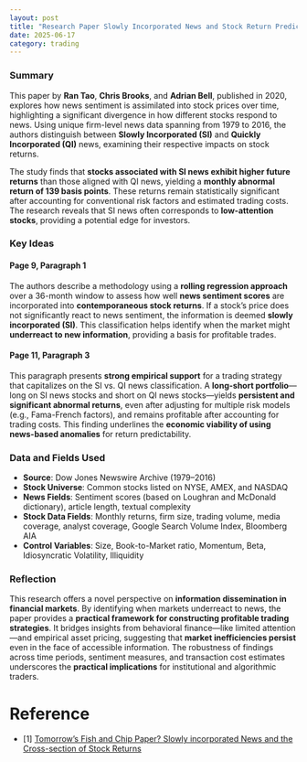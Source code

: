 ```yaml
---
layout: post
title: "Research Paper Slowly Incorporated News and Stock Return Predictability"
date: 2025-06-17
category: trading
---
```


### Summary

This paper by **Ran Tao**, **Chris Brooks**, and **Adrian Bell**, published in 2020, explores how news sentiment is assimilated into stock prices over time, highlighting a significant divergence in how different stocks respond to news. Using unique firm-level news data spanning from 1979 to 2016, the authors distinguish between **Slowly Incorporated (SI)** and **Quickly Incorporated (QI)** news, examining their respective impacts on stock returns.

The study finds that **stocks associated with SI news exhibit higher future returns** than those aligned with QI news, yielding a **monthly abnormal return of 139 basis points**. These returns remain statistically significant after accounting for conventional risk factors and estimated trading costs. The research reveals that SI news often corresponds to **low-attention stocks**, providing a potential edge for investors.

### Key Ideas

#### Page 9, Paragraph 1

The authors describe a methodology using a **rolling regression approach** over a 36-month window to assess how well **news sentiment scores** are incorporated into **contemporaneous stock returns**. If a stock’s price does not significantly react to news sentiment, the information is deemed **slowly incorporated (SI)**. This classification helps identify when the market might **underreact to new information**, providing a basis for profitable trades.

#### Page 11, Paragraph 3

This paragraph presents **strong empirical support** for a trading strategy that capitalizes on the SI vs. QI news classification. A **long-short portfolio**—long on SI news stocks and short on QI news stocks—yields **persistent and significant abnormal returns**, even after adjusting for multiple risk models (e.g., Fama-French factors), and remains profitable after accounting for trading costs. This finding underlines the **economic viability of using news-based anomalies** for return predictability.

### Data and Fields Used

- **Source**: Dow Jones Newswire Archive (1979–2016)
- **Stock Universe**: Common stocks listed on NYSE, AMEX, and NASDAQ
- **News Fields**: Sentiment scores (based on Loughran and McDonald dictionary), article length, textual complexity
- **Stock Data Fields**: Monthly returns, firm size, trading volume, media coverage, analyst coverage, Google Search Volume Index, Bloomberg AIA
- **Control Variables**: Size, Book-to-Market ratio, Momentum, Beta, Idiosyncratic Volatility, Illiquidity

### Reflection

This research offers a novel perspective on **information dissemination in financial markets**. By identifying when markets underreact to news, the paper provides a **practical framework for constructing profitable trading strategies**. It bridges insights from behavioral finance—like limited attention—and empirical asset pricing, suggesting that **market inefficiencies persist** even in the face of accessible information. The robustness of findings across time periods, sentiment measures, and transaction cost estimates underscores the **practical implications** for institutional and algorithmic traders.

# Reference

* [1] [Tomorrow’s Fish and Chip Paper? Slowly incorporated News and the Cross-section of Stock Returns](https://papers.ssrn.com/sol3/papers.cfm?abstract_id=3363648)
